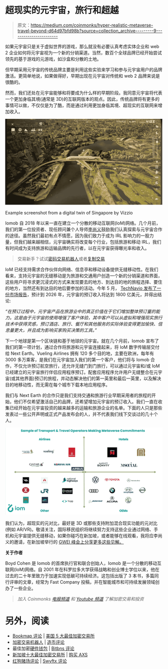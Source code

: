 # 超现实的元宇宙，旅行和超越

> 原文：<https://medium.com/coinmonks/hyper-realistic-metaverse-travel-beyond-d64d97bfd98b?source=collection_archive---------9----------------------->

如果元宇宙只是关于虚拟世界的游戏，那么就没有必要认真考虑实体企业和 web 2 企业如何将元宇宙视为一个新的分销渠道。当然，数百个全球品牌已经开始尝试领先的基于游戏的元游戏，如沙盒和分散的土地。

但早期采用元宇宙的传统品牌主要是利用这些实验来学习和参与元宇宙用户的品牌激活。更简单地说，如果做得好，早期出现在元宇宙对传统和 web 2 品牌来说是很酷的。

然而，我们还处在元宇宙能够和将要成为什么样的早期阶段。我同意元宇宙将代表一个更加身临其境(通常是 3D)的互联网版本的观点。因此，传统品牌将有更多的事情可以做，不仅仅是为了酷，而是通过利用更加身临其境、超现实的互联网来增加收入。

![](img/4778b0f64255bc18b70c529ad88e9e60.png)

Example screenshot from a digital twin of Singapore by Vizzio

Iomob 自 2018 年以来一直在建立一个分散的移动互联网(IoM)网络。几个月前，我们的第一位投资者、现任顾问兼个人导师[李尚义](https://www.suss.edu.sg/about-suss/faculty-and-staff/detail/professor-david-lee)鼓励我们认真探索与元宇宙合作的途径。虽然我们最初有点不情愿，因为我们致力于成为 IRL 影响力的一股力量，但我们越来越相信，元宇宙确实将改变每个行业，包括旅游和移动 IRL，我们有时间成为支持旅游和运输品牌的先行者，以在元宇宙获得曝光率和收入。

> 交易新手？试试[密码交易机器人](/coinmonks/crypto-trading-bot-c2ffce8acb2a)或者[复制交易](/coinmonks/top-10-crypto-copy-trading-platforms-for-beginners-d0c37c7d698c)

IoM 已经支持需求合作伙伴向网络、信息亭和移动设备提供无缝移动性。在我们看来，支持元宇宙的无缝移动是为旅游和交通用户创造一个新的分销渠道和界面，这些用户将寻求更沉浸式的方式来发现要去的地方、到达目的地的旅程选择、要住的地方，当然还有到达目的地后要参加的活动。今年 5 月， [TechNavio 发布了一份市场报告](https://www.technavio.com/report/metaverse-market-in-travel-and-tourism-industry-market-industry-analysis)，预计到 2026 年，元宇宙的预订收入将达到 1800 亿美元，并得出结论:

*“在预订过程中，元宇宙产品在旅游业中的真正价值在于它们增加整体预订量的能力。这是由于元宇宙的使用增强了客户体验，其中客户可以从虚拟和增强现实旅行技术中获得灵感，预订酒店、旅行、餐厅和其他服务的实际体验变得更加愉快、信息量更大，并且成为影响买家购买决策的工具。”*

下一个地球是第一个区块链和基于地球的元宇宙。就在几个月前，Iomob 宣布了我们的第一项计划，通过合作将旅游和元宇宙连接起来，将 IoM 数字传输层交付给 Next Earth。Vueling Airlines 拥有 120 多个目的地，主要在欧洲，每年有 3000 多万乘客，是我们在元宇宙加入我们的第一个客户，他们将与 Iomob 合作，不仅允许预订航空旅行，还允许无缝门到门旅行，可以通过元宇宙和/或 IoM 已经建立的元宇宙旅行伴侣应用程序预订。配套应用程序允许用户无缝整合在元宇宙(或其他界面)预订的旅程，并动态解决他们的第一英里和最后一英里，以及解决目的地移动性，而无需在每个城市下载本地应用程序。

我们与 Next Earth 的合作只是我们支持交通和旅游行业早期采用者的旅程的开始，他们不仅希望激活自己的品牌，还希望增加元宇宙的预订收入。我们一直在收集已经开始在元宇宙投资的越来越多的运输和旅游企业的名单。下面的人只是那些发表过一些公开声明或正式产品发布会的人，并不代表我们线下交谈过的几十个人。

![](img/ce87e4dfa5335a6270dc01a83c04411e.png)

我们认为，超现实的元对比，最好是 3D 或那些支持附加混合现实功能的元对比(例如 AR/VR)。敬请关注，国际移民组织将继续努力支持这些企业通过网络、手机和元宇宙提供无缝移动，如果你碰巧在新加坡，或者能够在线观看，我将应李尚义的邀请，在新加坡举行的 [GWEI 峰会上分享更多这些见解。](https://www.gweisummit.com)

**关于作者**

Boyd Cohen 是 Iomob 的首席执行官和联合创始人，Iomob 是一个分散的移动互联网(IoM)网络。自 2001 年在科罗拉多大学获得战略和创业博士学位以来，他在过去的二十年里致力于加速实现低碳可持续经济。这包括出版了 3 本书，多篇同行评审的文章，经常为 Fast Company 投稿，并在智能城市和可持续发展领域创办了一些企业。

> *加入 Coinmonks* [*电报频道*](https://t.me/coincodecap) *和* [*Youtube 频道*](https://www.youtube.com/c/coinmonks/videos) *了解加密交易和投资*

# 另外，阅读

*   [Bookmap 评论](https://coincodecap.com/bookmap-review-2021-best-trading-software) | [美国 5 大最佳加密交易所](https://coincodecap.com/crypto-exchange-usa)
*   [加密交易机器人](/coinmonks/crypto-trading-bot-c2ffce8acb2a) | [造币评论](https://coincodecap.com/coingate-review)
*   最佳加密[硬件钱包](/coinmonks/hardware-wallets-dfa1211730c6) | [Bitbns 评论](/coinmonks/bitbns-review-38256a07e161)
*   [新加坡十大最佳加密交易所](https://coincodecap.com/crypto-exchange-in-singapore) | [购买 AXS](https://coincodecap.com/buy-axs-token)
*   [红狗赌场评论](https://coincodecap.com/red-dog-casino-review) | [Swyftx 评论](https://coincodecap.com/swyftx-review)